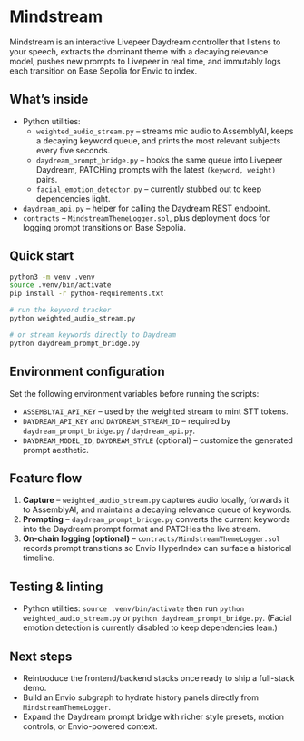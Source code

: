 # Mindstream

Mindstream is an interactive Livepeer Daydream controller that listens to your speech, extracts the dominant theme with a decaying relevance model, pushes new prompts to Livepeer in real time, and immutably logs each transition on Base Sepolia for Envio to index.

## What’s inside

- Python utilities:
  - `weighted_audio_stream.py` – streams mic audio to AssemblyAI, keeps a decaying keyword queue, and prints the most relevant subjects every five seconds.
  - `daydream_prompt_bridge.py` – hooks the same queue into Livepeer Daydream, PATCHing prompts with the latest `(keyword, weight)` pairs.
  - `facial_emotion_detector.py` – currently stubbed out to keep dependencies light.
- `daydream_api.py` – helper for calling the Daydream REST endpoint.
- `contracts` – `MindstreamThemeLogger.sol`, plus deployment docs for logging prompt transitions on Base Sepolia.

## Quick start

```bash
python3 -m venv .venv
source .venv/bin/activate
pip install -r python-requirements.txt

# run the keyword tracker
python weighted_audio_stream.py

# or stream keywords directly to Daydream
python daydream_prompt_bridge.py
```

## Environment configuration

Set the following environment variables before running the scripts:

- `ASSEMBLYAI_API_KEY` – used by the weighted stream to mint STT tokens.
- `DAYDREAM_API_KEY` and `DAYDREAM_STREAM_ID` – required by `daydream_prompt_bridge.py` / `daydream_api.py`.
- `DAYDREAM_MODEL_ID`, `DAYDREAM_STYLE` (optional) – customize the generated prompt aesthetic.

## Feature flow

1. **Capture** – `weighted_audio_stream.py` captures audio locally, forwards it to AssemblyAI, and maintains a decaying relevance queue of keywords.
2. **Prompting** – `daydream_prompt_bridge.py` converts the current keywords into the Daydream prompt format and PATCHes the live stream.
3. **On-chain logging (optional)** – `contracts/MindstreamThemeLogger.sol` records prompt transitions so Envio HyperIndex can surface a historical timeline.

## Testing & linting

- Python utilities: `source .venv/bin/activate` then run `python weighted_audio_stream.py` or `python daydream_prompt_bridge.py`. (Facial emotion detection is currently disabled to keep dependencies lean.)

## Next steps

- Reintroduce the frontend/backend stacks once ready to ship a full-stack demo.
- Build an Envio subgraph to hydrate history panels directly from `MindstreamThemeLogger`.
- Expand the Daydream prompt bridge with richer style presets, motion controls, or Envio-powered context.
